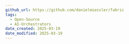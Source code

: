 ```yaml
---
github_url: https://github.com/danielmiessler/fabric
tags:
  - Open-Source
  - AI-Orchestrators
date_created: 2025-03-19
date_modified: 2025-03-19
---
```

